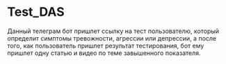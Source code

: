 # Test_DAS
Данный телеграм бот пришлет ссылку на тест пользователю, который определит симптомы тревожности, агрессии или депрессии, а после того, как пользователь пришлет результат тестирования, бот ему пришлет одну статью и видео по теме завышенного показателя.
